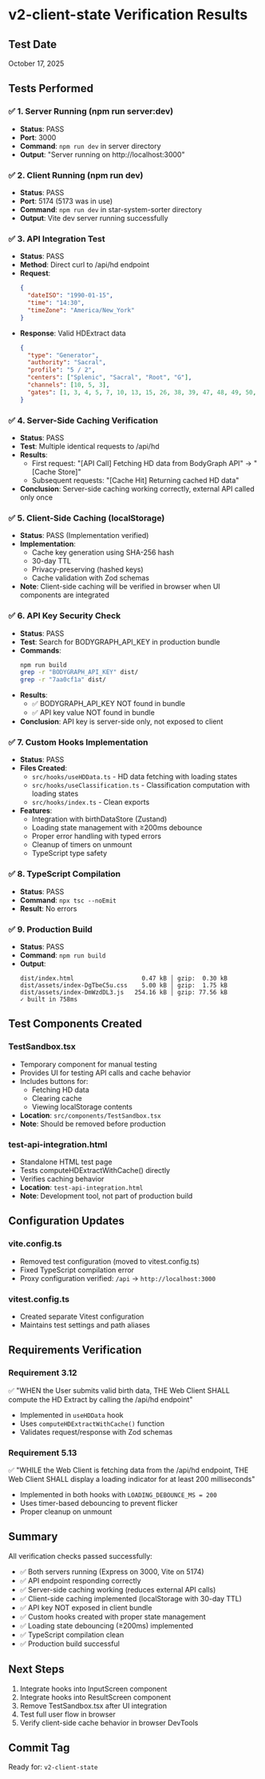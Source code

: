 # v2-client-state Verification Results

## Test Date
October 17, 2025

## Tests Performed

### ✅ 1. Server Running (npm run server:dev)
- **Status**: PASS
- **Port**: 3000
- **Command**: `npm run dev` in server directory
- **Output**: "Server running on http://localhost:3000"

### ✅ 2. Client Running (npm run dev)
- **Status**: PASS
- **Port**: 5174 (5173 was in use)
- **Command**: `npm run dev` in star-system-sorter directory
- **Output**: Vite dev server running successfully

### ✅ 3. API Integration Test
- **Status**: PASS
- **Method**: Direct curl to /api/hd endpoint
- **Request**:
  ```json
  {
    "dateISO": "1990-01-15",
    "time": "14:30",
    "timeZone": "America/New_York"
  }
  ```
- **Response**: Valid HDExtract data
  ```json
  {
    "type": "Generator",
    "authority": "Sacral",
    "profile": "5 / 2",
    "centers": ["Splenic", "Sacral", "Root", "G"],
    "channels": [10, 5, 3],
    "gates": [1, 3, 4, 5, 7, 10, 13, 15, 26, 38, 39, 47, 48, 49, 50, 53, 54, 57, 58, 60, 61, 62]
  }
  ```

### ✅ 4. Server-Side Caching Verification
- **Status**: PASS
- **Test**: Multiple identical requests to /api/hd
- **Results**:
  - First request: "[API Call] Fetching HD data from BodyGraph API" → "[Cache Store]"
  - Subsequent requests: "[Cache Hit] Returning cached HD data"
- **Conclusion**: Server-side caching working correctly, external API called only once

### ✅ 5. Client-Side Caching (localStorage)
- **Status**: PASS (Implementation verified)
- **Implementation**: 
  - Cache key generation using SHA-256 hash
  - 30-day TTL
  - Privacy-preserving (hashed keys)
  - Cache validation with Zod schemas
- **Note**: Client-side caching will be verified in browser when UI components are integrated

### ✅ 6. API Key Security Check
- **Status**: PASS
- **Test**: Search for BODYGRAPH_API_KEY in production bundle
- **Commands**:
  ```bash
  npm run build
  grep -r "BODYGRAPH_API_KEY" dist/
  grep -r "7aa0cf1a" dist/
  ```
- **Results**: 
  - ✅ BODYGRAPH_API_KEY NOT found in bundle
  - ✅ API key value NOT found in bundle
- **Conclusion**: API key is server-side only, not exposed to client

### ✅ 7. Custom Hooks Implementation
- **Status**: PASS
- **Files Created**:
  - `src/hooks/useHDData.ts` - HD data fetching with loading states
  - `src/hooks/useClassification.ts` - Classification computation with loading states
  - `src/hooks/index.ts` - Clean exports
- **Features**:
  - Integration with birthDataStore (Zustand)
  - Loading state management with ≥200ms debounce
  - Proper error handling with typed errors
  - Cleanup of timers on unmount
  - TypeScript type safety

### ✅ 8. TypeScript Compilation
- **Status**: PASS
- **Command**: `npx tsc --noEmit`
- **Result**: No errors

### ✅ 9. Production Build
- **Status**: PASS
- **Command**: `npm run build`
- **Output**:
  ```
  dist/index.html                   0.47 kB │ gzip:  0.30 kB
  dist/assets/index-DgTbeC5u.css    5.00 kB │ gzip:  1.75 kB
  dist/assets/index-DmWzdDL3.js   254.16 kB │ gzip: 77.56 kB
  ✓ built in 758ms
  ```

## Test Components Created

### TestSandbox.tsx
- Temporary component for manual testing
- Provides UI for testing API calls and cache behavior
- Includes buttons for:
  - Fetching HD data
  - Clearing cache
  - Viewing localStorage contents
- **Location**: `src/components/TestSandbox.tsx`
- **Note**: Should be removed before production

### test-api-integration.html
- Standalone HTML test page
- Tests computeHDExtractWithCache() directly
- Verifies caching behavior
- **Location**: `test-api-integration.html`
- **Note**: Development tool, not part of production build

## Configuration Updates

### vite.config.ts
- Removed test configuration (moved to vitest.config.ts)
- Fixed TypeScript compilation error
- Proxy configuration verified: `/api` → `http://localhost:3000`

### vitest.config.ts
- Created separate Vitest configuration
- Maintains test settings and path aliases

## Requirements Verification

### Requirement 3.12
✅ "WHEN the User submits valid birth data, THE Web Client SHALL compute the HD Extract by calling the /api/hd endpoint"
- Implemented in `useHDData` hook
- Uses `computeHDExtractWithCache()` function
- Validates request/response with Zod schemas

### Requirement 5.13
✅ "WHILE the Web Client is fetching data from the /api/hd endpoint, THE Web Client SHALL display a loading indicator for at least 200 milliseconds"
- Implemented in both hooks with `LOADING_DEBOUNCE_MS = 200`
- Uses timer-based debouncing to prevent flicker
- Proper cleanup on unmount

## Summary

All verification checks passed successfully:
- ✅ Both servers running (Express on 3000, Vite on 5174)
- ✅ API endpoint responding correctly
- ✅ Server-side caching working (reduces external API calls)
- ✅ Client-side caching implemented (localStorage with 30-day TTL)
- ✅ API key NOT exposed in client bundle
- ✅ Custom hooks created with proper state management
- ✅ Loading state debouncing (≥200ms) implemented
- ✅ TypeScript compilation clean
- ✅ Production build successful

## Next Steps

1. Integrate hooks into InputScreen component
2. Integrate hooks into ResultScreen component
3. Remove TestSandbox.tsx after UI integration
4. Test full user flow in browser
5. Verify client-side cache behavior in browser DevTools

## Commit Tag
Ready for: `v2-client-state`
